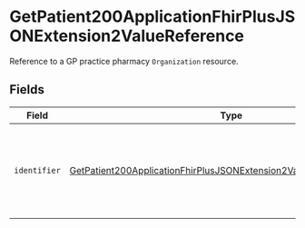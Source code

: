 # GetPatient200ApplicationFhirPlusJSONExtension2ValueReference

Reference to a GP practice pharmacy `Organization` resource.


## Fields

| Field                                                                                                                                                                       | Type                                                                                                                                                                        | Required                                                                                                                                                                    | Description                                                                                                                                                                 |
| --------------------------------------------------------------------------------------------------------------------------------------------------------------------------- | --------------------------------------------------------------------------------------------------------------------------------------------------------------------------- | --------------------------------------------------------------------------------------------------------------------------------------------------------------------------- | --------------------------------------------------------------------------------------------------------------------------------------------------------------------------- |
| `identifier`                                                                                                                                                                | [GetPatient200ApplicationFhirPlusJSONExtension2ValueReferenceIdentifier](../../models/operations/getpatient200applicationfhirplusjsonextension2valuereferenceidentifier.md) | :heavy_check_mark:                                                                                                                                                          | Wrapper object for the patient's dispensing doctor organisation code.                                                                                                       |